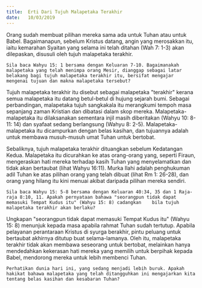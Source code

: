 ```yaml
---
title:  Erti Dari Tujuh Malapetaka Terakhir
date:   10/03/2019
---
```


Orang sudah membuat pilihan mereka sama ada untuk Tuhan atau untuk Babel. Bagaimanapun, sebelum Kristus datang, angin yang merosakkan itu, iaitu kemarahan Syaitan yang selama ini telah ditahan (Wah 7: 1-3) akan dilepaskan, disusuli oleh tujuh malapetaka terakhir.

`Sila baca Wahyu 15: 1 bersama dengan Keluaran 7-10. Bagaimanakah malapetaka yang telah menimpa orang Mesir, dianggap sebagai latar belakang bagi tujuh malapetaka terakhir itu, bersifat mengajar mengenai tujuan dan makna malapetaka tersebut?`

Tujuh malapetaka terakhir itu disebut sebagai malapetaka "terakhir" kerana semua malapetaka itu datang betul-betul di hujung sejarah bumi. Sebagai perbandingan,   malapetaka tujuh sangkakala itu merangkumi tempoh masa sepanjang  zaman Kristian dan dibatasi dalam skop mereka. Malapetaka-malapetaka itu dilaksanakan sementara injil masih diberitakan (Wahyu 10: 8-11: 14) dan syafaat sedang berlangsung (Wahyu 8: 2-5). Malapetaka-malapetaka itu dicampurkan dengan belas kasihan, dan tujuannya adalah untuk membawa musuh-musuh umat Tuhan untuk bertobat.

Sebaliknya, tujuh malapetaka terakhir dituangkan sebelum Kedatangan Kedua. Malapetaka itu dicurahkan ke atas orang-orang yang, seperti Firaun, mengeraskan hati mereka terhadap kasih Tuhan yang menyelamatkan dan tidak akan bertaubat (lihat Wahyu 16:11). Murka Ilahi adalah penghukuman adil Tuhan ke atas  pilihan orang yang telah dibuat (lihat Rm 1: 26-28), dan orang yang hilang itu kini menuai akibat daripada pilihan mereka sendiri.

`Sila baca Wahyu 15: 5-8 bersama dengan Keluaran 40:34, 35 dan 1 Raja-raja 8:10, 11. Apakah pernyataan bahawa "seorangpun tidak dapat memasuki Tempat Kudus itu" (Wahyu 15: 8) cadangkan    bila tujuh malapetaka terakhir akan berlaku?`

Ungkapan "seorangpun tidak dapat memasuki Tempat Kudus itu" (Wahyu 15: 8) menunjuk kepada   masa apabila rahmat Tuhan sudah tertutup. Apabila pelayanan perantaraan Kristus di syurga berakhir,  pintu peluang untuk bertaubat akhirnya ditutup buat selama-lamanya. Oleh itu, malapetaka terakhir tidak akan membawa seseorang untuk bertobat, melainkan hanya mendedahkan kekerasan hati mereka yang memilih untuk berpihak kepada Babel, mendorong mereka untuk lebih membenci Tuhan.

`Perhatikan dunia hari ini, yang sedang menjadi lebih buruk. Apakah hakikat bahawa malapetaka yang telah ditangguhkan ini mengajarkan kita tentang belas kasihan dan kesabaran Tuhan?`